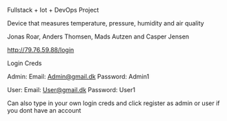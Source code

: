 Fullstack + Iot + DevOps Project

Device that measures temperature, pressure, humidity and air quality

Jonas Roar, Anders Thomsen, Mads Autzen and Casper Jensen


http://79.76.59.88/login


Login Creds

Admin:
Email: Admin@gmail.dk
Password: Admin1

User:
Email: User@gmail.dk
Password: User1

Can also type in your own login creds and click register as admin or user if you dont have an account
